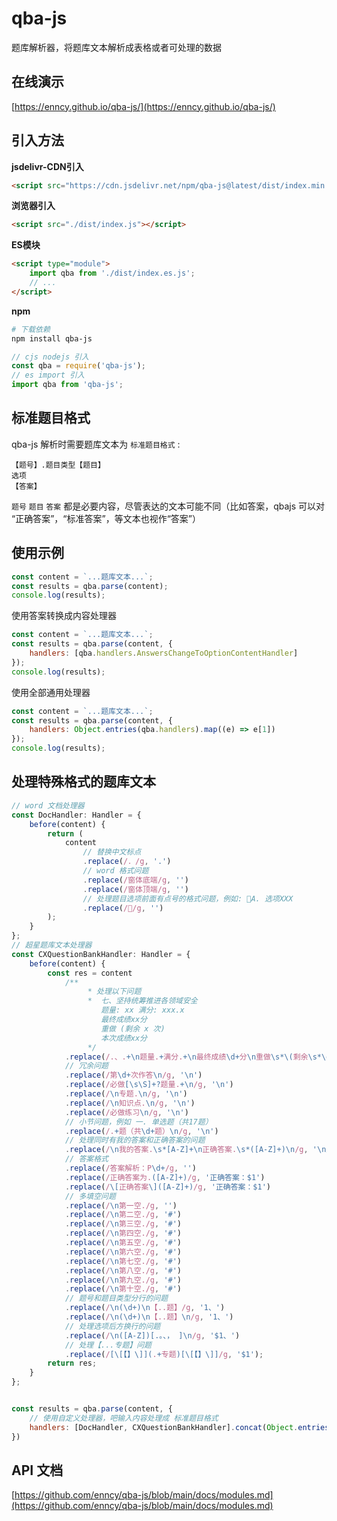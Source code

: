 # qba-js

题库解析器，将题库文本解析成表格或者可处理的数据

## 在线演示

[https://enncy.github.io/qba-js/](https://enncy.github.io/qba-js/)

## 引入方法

**jsdelivr-CDN引入**

```html
<script src="https://cdn.jsdelivr.net/npm/qba-js@latest/dist/index.min.js"></script>
```

**浏览器引入**

```html
<script src="./dist/index.js"></script>
```

**ES模块**

```html
<script type="module">
	import qba from './dist/index.es.js';
	// ...
</script>
```

**npm**

```bash
# 下载依赖
npm install qba-js
```

```js
// cjs nodejs 引入
const qba = require('qba-js');
// es import 引入
import qba from 'qba-js';
```

## 标准题目格式

qba-js 解析时需要题库文本为 `标准题目格式` :

```
【题号】.题目类型【题目】
选项
【答案】
```
`题号` `题目` `答案` 都是必要内容，尽管表达的文本可能不同（比如答案，qbajs 可以对 “正确答案”，“标准答案”，等文本也视作“答案”）

## 使用示例

```js
const content = `...题库文本...`;
const results = qba.parse(content);
console.log(results);
```

使用答案转换成内容处理器

```js
const content = `...题库文本...`;
const results = qba.parse(content, {
	handlers: [qba.handlers.AnswersChangeToOptionContentHandler]
});
console.log(results);
```

使用全部通用处理器

```js
const content = `...题库文本...`;
const results = qba.parse(content, {
	handlers: Object.entries(qba.handlers).map((e) => e[1])
});
console.log(results);
```

## 处理特殊格式的题库文本

```js
// word 文档处理器
const DocHandler: Handler = {
	before(content) {
		return (
			content
				// 替换中文标点
				.replace(/．/g, '.')
				// word 格式问题
				.replace(/窗体底端/g, '')
				.replace(/窗体顶端/g, '')
				// 处理题目选项前面有点号的格式问题，例如: A. 选项XXX
				.replace(//g, '')
		);
	}
};
// 超星题库文本处理器
const CXQuestionBankHandler: Handler = {
	before(content) {
		const res = content
			/**
				 * 处理以下问题
				 * 	七、坚持统筹推进各领域安全
					题量: xx 满分: xxx.x
					最终成绩xx分
					重做 (剩余 x 次)
					本次成绩xx分
				 */
			.replace(/.、.+\n题量.+满分.+\n最终成绩\d+分\n重做\s*\(剩余\s*\d+\s*次\)\s*\n本次成绩\d+分/g, '')
			// 冗余问题
			.replace(/第\d+次作答\n/g, '\n')
			.replace(/必做[\s\S]+?题量.+\n/g, '\n')
			.replace(/\n专题.\n/g, '\n')
			.replace(/\n知识点.\n/g, '\n')
			.replace(/必做练习\n/g, '\n')
			// 小节问题，例如 一. 单选题（共17题）
			.replace(/.+题（共\d+题）\n/g, '\n')
			// 处理同时有我的答案和正确答案的问题
			.replace(/\n我的答案.\s*[A-Z]+\n正确答案.\s*([A-Z]+)\n/g, '\n正确答案: $1\n')
			// 答案格式
			.replace(/答案解析：P\d+/g, '')
			.replace(/正确答案为.([A-Z]+)/g, '正确答案：$1')
			.replace(/\[正确答案\]([A-Z]+)/g, '正确答案：$1')
			// 多填空问题
			.replace(/\n第一空./g, '')
			.replace(/\n第二空./g, '#')
			.replace(/\n第三空./g, '#')
			.replace(/\n第四空./g, '#')
			.replace(/\n第五空./g, '#')
			.replace(/\n第六空./g, '#')
			.replace(/\n第七空./g, '#')
			.replace(/\n第八空./g, '#')
			.replace(/\n第九空./g, '#')
			.replace(/\n第十空./g, '#')
			// 题号和题目类型分行的问题
			.replace(/\n(\d+)\n【..题】/g, '1、')
			.replace(/\n(\d+)\n【..题】\n/g, '1、')
			// 处理选项后方换行的问题
			.replace(/\n([A-Z])[.。、， ]\n/g, '$1、')
			// 处理【...专题】问题
			.replace(/[\[【】\]](.+专题)[\[【】\]]/g, '$1');
		return res;
	}
};


const results = qba.parse(content, {
	// 使用自定义处理器，吧输入内容处理成 标准题目格式
	handlers: [DocHandler, CXQuestionBankHandler].concat(Object.entries(qba.handlers).map((e) => e[1]))
})
```

## API 文档

[https://github.com/enncy/qba-js/blob/main/docs/modules.md](https://github.com/enncy/qba-js/blob/main/docs/modules.md)
